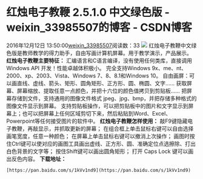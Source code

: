 # 红烛电子教鞭 2.5.1.0 中文绿色版 - weixin_33985507的博客 - CSDN博客
2016年12月12日 13:50:00[weixin_33985507](https://me.csdn.net/weixin_33985507)阅读数：33
![](https://images2015.cnblogs.com/blog/983246/201612/983246-20161212134827292-555276618.jpg)
红烛电子教鞭中文绿色版是教师教学的得力助手，自由写画计算机屏幕。用于教学演示，产品展示。
**红烛电子教鞭主要特征：**
汇编语言和C语言编译，没有使用任何类库，直接调用 Windows API 开发！性能卓越体积极小。
完全支持Windows 9x、me、nt、2000、xp、2003、Vista、Windows 7、8、8.1和Windows 10。
自由画屏：可以画直线、虚线、箭头、矩形、圆角矩形、正方形、圆、椭圆、文字……
获取屏幕、屏幕缩放、提取任意一点颜色，并把十六位的颜色值拷贝到剪贴板……
把屏幕存储到文件，支持通用的图像文件格式 jpeg、jpg、bmp，并把存储多种格式的图像文件显示到屏幕。
支持剪贴板操作，可以把剪贴板中的图片和文字显示到屏幕上；也可以把屏幕上任何区域剪切下来，然后粘贴到Word、Excel、Powerpoint等任何接受图片的软件中。
**红烛电子教鞭怎样使用：**
敲F9键隐藏电子教鞭，再敲显示，并抓取更新的屏幕；
在组合框上单击鼠标右键可以自由选择画笔宽度，任意一种颜色；
在屏幕上单击鼠标右键可以撤消上次操作；
画图时按住Ctrl键可以使对应的画图工具画出虚线、正方形、圆、准确定位点选擦除、打出白色背景的文字等；
按住Shift键可以画出圆角矩形；
打开 Caps Lock 键可以画出反色内容。
**下载地址：**
```
[https://pan.baidu.com/s/1kVv1nd9](https://pan.baidu.com/s/1kVv1nd9)
```
